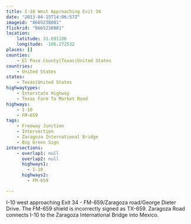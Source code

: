 ```yaml
---
title: I-10 West Approaching Exit 34
date: "2013-04-15T14:06:57Z"
imageid: "8665238081"
flickrid: "8665238081"
location:
    latitude: 31.691106
    longitude: -106.272532
places: []
counties:
    - El Paso County|Texas|United States
countries:
    - United States
states:
    - Texas|United States
highwaytypes:
    - Interstate Highway
    - Texas Farm To Market Road
highways:
    - I-10
    - FM-659
tags:
    - Freeway Junction
    - Intersection
    - Zaragoza International Bridge
    - Big Green Sign
intersections:
    - overlap1: null
      overlap2: null
      highways1:
        - I-10
      highways2:
        - FM-659

---
```

I-10 west approaching Exit 34 - FM-659/Zaragoza road/George Dieter Drive.  The FM-659 shield is incorrectly signed as TX-659.  Zaragoza Road connects I-10 to the Zaragoza International Bridge into Mexico.